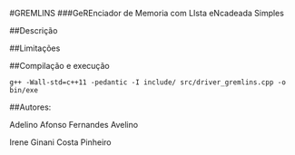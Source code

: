 #GREMLINS 
###GeREnciador de Memoria com LIsta eNcadeada Simples

##Descrição

##Limitações

##Compilação e execução

```shell
g++ -Wall-std=c++11 -pedantic -I include/ src/driver_gremlins.cpp -o bin/exe 
```

##Autores:

Adelino Afonso Fernandes Avelino

Irene Ginani Costa Pinheiro
